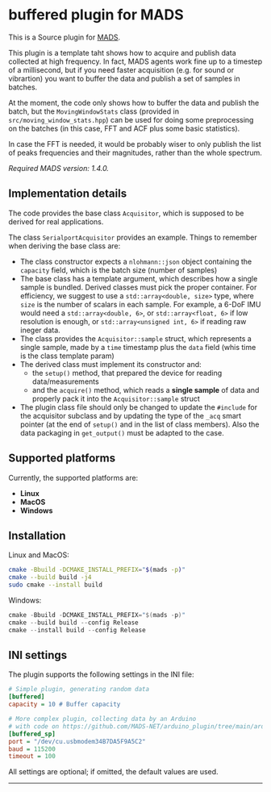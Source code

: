 # buffered plugin for MADS

This is a Source plugin for [MADS](https://github.com/MADS-NET/MADS). 

This plugin is a template taht shows how to acquire and publish data collected at high frequency. In fact, MADS agents work fine up to a timestep of a millisecond, but if you need faster acquisition (e.g. for sound or vibrartion) you want to buffer the data and publish a set of samples in batches.

At the moment, the code only shows how to buffer the data and publish the batch, but the `MovingWindowStats` class (provided in `src/moving_window_stats.hpp`) can be used for doing some preprocessing on the batches (in this case, FFT and ACF plus some basic statistics).

In case the FFT is needed, it would be probably wiser to only publish the list of peaks frequencies and their magnitudes, rather than the whole spectrum.

*Required MADS version: 1.4.0.*

## Implementation details

The code provides the base class `Acquisitor`, which is supposed to be derived for real applications.

The class `SerialportAcquisitor` provides an example. Things to remember when deriving the base class are:

* The class constructor expects a `nlohmann::json` object containing the `capacity` field, which is the batch size (number of samples)
* The base class has a template argument, which describes how a single sample is bundled. Derived classes must pick the proper container. For efficiency, we suggest to use a `std::array<double, size>` type, where `size` is the number of scalars in each sample. For example, a 6-DoF IMU would need a  `std::array<double, 6>`, or `std::array<float, 6>` if low resolution is enough, or `std::array<unsigned int, 6>` if reading raw ineger data.
* The class provides the `Acquisitor::sample` struct, which represents a single sample, made by a `time` timestamp plus the `data` field (whis time is the class template param)
* The derived class must implement its constructor and:
  *  the `setup()` method, that prepared the device for reading data/measurements
  *  and the `acquire()` method, which reads a **single sample** of data and properly pack it into the `Acquisitor::sample` struct
*  The plugin class file should only be changed to update the `#include` for the acquisitor subclass and by updating the type of the `_acq` smart pointer (at the end of `setup()` and in the list of class members). Also the data packaging in `get_output()` must be adapted to the case.


## Supported platforms

Currently, the supported platforms are:

* **Linux** 
* **MacOS**
* **Windows**


## Installation

Linux and MacOS:

```bash
cmake -Bbuild -DCMAKE_INSTALL_PREFIX="$(mads -p)"
cmake --build build -j4
sudo cmake --install build
```

Windows:

```powershell
cmake -Bbuild -DCMAKE_INSTALL_PREFIX="$(mads -p)"
cmake --build build --config Release
cmake --install build --config Release
```


## INI settings

The plugin supports the following settings in the INI file:

```ini
# Simple plugin, generating random data
[buffered]
capacity = 10 # Buffer capacity

# More complex plugin, collecting data by an Arduino
# with code on https://github.com/MADS-NET/arduino_plugin/tree/main/arduino/mads
[buffered_sp]
port = "/dev/cu.usbmodem34B7DA5F9A5C2"
baud = 115200
timeout = 100
```

All settings are optional; if omitted, the default values are used.



---